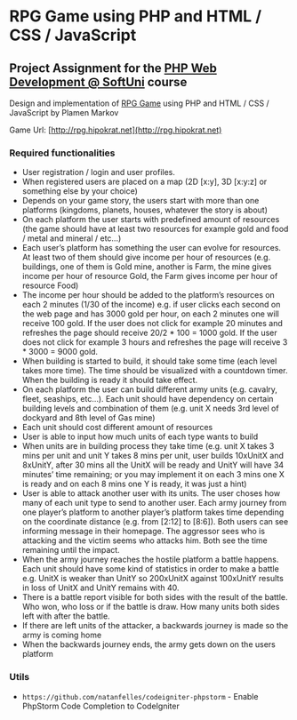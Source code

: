 # RPG Game using PHP and HTML / CSS / JavaScript

## Project Assignment for the [PHP Web Development @ SoftUni](https://softuni.bg/trainings/1470/php-web-development-october-2016)  course

Design and implementation of [RPG Game](https://bg.wikipedia.org/wiki/%D0%A0%D0%BE%D0%BB%D0%B5%D0%B2%D0%B0_%D0%B8%D0%B3%D1%80%D0%B0) using PHP and HTML / CSS / JavaScript by Plamen Markov

Game Url: [http://rpg.hipokrat.net](http://rpg.hipokrat.net)

### Required functionalities

- User registration / login and user profiles.
- When registered users are placed on a map (2D [x:y], 3D [x:y:z] or something else by your choice)
- Depends on your game story, the users start with more than one platforms (kingdoms, planets, houses, whatever the story is about)
- On each platform the user starts with predefined amount of resources (the game should have at least two resources for example gold and food / metal and mineral / etc...)
- Each user’s platform has something the user can evolve for resources. At least two of them should give income per hour of resources (e.g. buildings, one of them is Gold mine, another is Farm, the mine gives income per hour of resource Gold, the Farm gives income per hour of resource Food)
- The income per hour should be added to the platform’s resources on each 2 minutes (1/30 of the income) e.g. if user clicks each second on the web page and has 3000 gold per hour, on each 2 minutes one will receive 100 gold. If the user does not click for example 20 minutes and refreshes the page should receive 20/2 * 100 = 1000 gold. If the user does not click for example 3 hours and refreshes the page will receive 3 * 3000 = 9000 gold. 
- When building is started to build, it should take some time (each level takes more time). The time should be visualized with a countdown timer. When the building is ready it should take effect.
- On each platform the user can build different army units (e.g. cavalry, fleet, seaships, etc…). Each unit should have dependency on certain building levels and combination of them (e.g. unit X needs 3rd level of dockyard and 8th level of Gas mine)
- Each unit should cost different amount of resources
- User is able to input how much units of each type wants to build
- When units are in building process they take time (e.g. unit X takes 3 mins per unit and unit Y takes 8 mins per unit, user builds 10xUnitX and 8xUnitY, after 30 mins all the UnitX will be ready and UnitY will have 34 minutes’ time remaining; or you may implement it on each 3 mins one X is ready and on each 8 mins one Y is ready, it was just a hint)
- User is able to attack another user with its units. The user choses how many of each unit type to send to another user. Each army journey from one player’s platform to another player’s platform takes time depending on the coordinate distance (e.g. from [2:12] to [8:6]). Both users can see informing message in their homepage. The aggressor sees who is attacking and the victim seems who attacks him. Both see the time remaining until the impact.
- When the army journey reaches the hostile platform a battle happens. Each unit should have some kind of statistics in order to make a battle e.g. UnitX is weaker than UnitY so 200xUnitX against 100xUnitY results in loss of UnitX and UnitY remains with 40.
- There is a battle report visible for both sides with the result of the battle. Who won, who loss or if the battle is draw. How many units both sides left with after the battle.
- If there are left units of the attacker, a backwards journey is made so the army is coming home
- When the backwards journey ends, the army gets down on the users platform

### Utils

- `https://github.com/natanfelles/codeigniter-phpstorm` - Enable PhpStorm Code Completion to CodeIgniter





